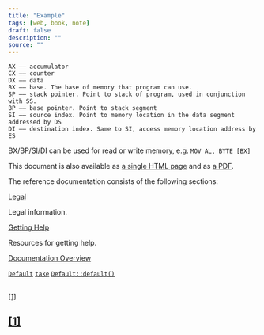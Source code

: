 ```yaml
---
title: "Example"
tags: [web, book, note]
draft: false
description: ""
source: ""
---
```


```ASM
AX —— accumulator
CX —— counter
DX —— data
BX —— base. The base of memory that program can use.  
SP —— stack pointer. Point to stack of program, used in conjunction with SS.
BP —— base pointer. Point to stack segment
SI —— source index. Point to memory location in the data segment addressed by DS
DI —— destination index. Same to SI, access memory location address by ES
```

BX/BP/SI/DI can be used for read or write memory, e.g. `MOV AL, BYTE [BX]`

This document is also available as [a single HTML page](https://docs.spring.io/spring-boot/docs/2.6.7/reference/htmlsingle/) and as [a PDF](https://docs.spring.io/spring-boot/docs/2.6.7/reference/pdf/spring-boot-reference.pdf).

The reference documentation consists of the following sections:

[Legal](https://docs.spring.io/spring-boot/docs/current/reference/html/legal.html#legal)

Legal information.

[Getting Help](https://docs.spring.io/spring-boot/docs/current/reference/html/getting-help.html#getting-help)

Resources for getting help.

[Documentation Overview](https://docs.spring.io/spring-boot/docs/current/reference/html/documentation.html#documentation)

[`Default`](https://doc.rust-lang.org/std/default/trait.Default.html "Default")
[`take`](https://doc.rust-lang.org/std/cell/struct.Cell.html#method.take) 
[`Default::default()`](https://doc.rust-lang.org/std/default/trait.Default.html#tymethod.default "Default::default()") 

[](http://abc)
## [](http://abc)
[[1]](https://zh)
## [[1]](https://zh)
 